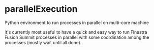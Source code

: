 # parallelExecution
Python environment to run processes in parallel on multi-core machine

It's currently most useful to have a quick and easy way to run Finastra Fusion Summit processes in parallel with some coordination among the processes (mostly wait until all done).
